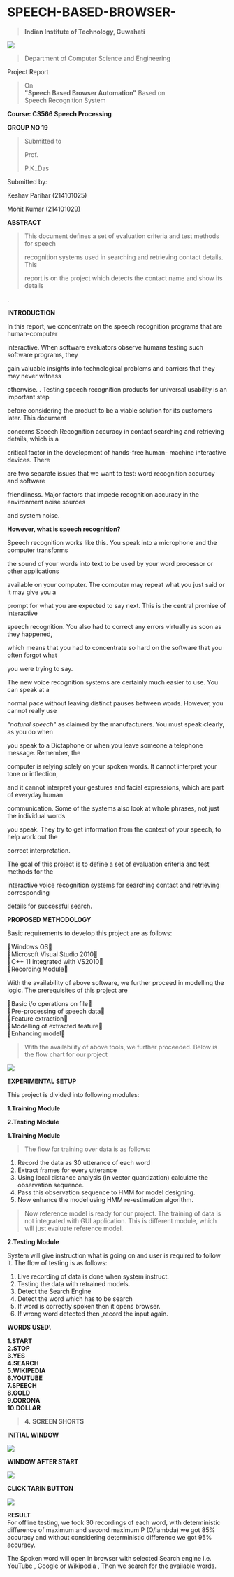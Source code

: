 # SPEECH-BASED-BROWSER-

> **Indian Institute of Technology, Guwahati**

![](IMAGES/media/image1.png)

> Department of Computer Science and Engineering

Project Report

> On\
> **"Speech Based Browser Automation"** Based on\
> Speech Recognition System

**Course: CS566 Speech Processing**

**GROUP NO 19**

> Submitted to
>
> Prof.
>
> P.K..Das

Submitted by:

Keshav Parihar (214101025)

Mohit Kumar (214101029)



**ABSTRACT**

> This document defines a set of evaluation criteria and test methods
> for speech
>
> recognition systems used in searching and retrieving contact details.
> This
>
> report is on the project which detects the contact name and show its
> details

.

**INTRODUCTION**

In this report, we concentrate on the speech recognition programs that
are human-computer

interactive. When software evaluators observe humans testing such
software programs, they

gain valuable insights into technological problems and barriers that
they may never witness

otherwise. . Testing speech recognition products for universal usability
is an important step

before considering the product to be a viable solution for its customers
later. This document

concerns Speech Recognition accuracy in contact searching and retrieving
details, which is a

critical factor in the development of hands-free human- machine
interactive devices. There

are two separate issues that we want to test: word recognition accuracy
and software

friendliness. Major factors that impede recognition accuracy in the
environment noise sources

and system noise.

**However, what is speech recognition?**

Speech recognition works like this. You speak into a microphone and the
computer transforms

the sound of your words into text to be used by your word processor or
other applications

available on your computer. The computer may repeat what you just said
or it may give you a

prompt for what you are expected to say next. This is the central
promise of interactive

speech recognition. You also had to correct any errors virtually as soon
as they happened,

which means that you had to concentrate so hard on the software that you
often forgot what

you were trying to say.

The new voice recognition systems are certainly much easier to use. You
can speak at a

normal pace without leaving distinct pauses between words. However, you
cannot really use

"*natural speech*" as claimed by the manufacturers. You must speak
clearly, as you do when

you speak to a Dictaphone or when you leave someone a telephone message.
Remember, the

computer is relying solely on your spoken words. It cannot interpret
your tone or inflection,

and it cannot interpret your gestures and facial expressions, which are
part of everyday human

communication. Some of the systems also look at whole phrases, not just
the individual words

you speak. They try to get information from the context of your speech,
to help work out the

correct interpretation.

The goal of this project is to define a set of evaluation criteria and
test methods for the

interactive voice recognition systems for searching contact and
retrieving corresponding

details for successful search.

**PROPOSED METHODOLOGY**

Basic requirements to develop this project are as follows:

Windows OS\
Microsoft Visual Studio 2010\
C++ 11 integrated with VS2010\
Recording Module

With the availability of above software, we further proceed in modelling
the logic. The prerequisites of this project are

Basic i/o operations on file\
Pre-processing of speech data\
Feature extraction\
Modelling of extracted feature\
Enhancing model

> With the availability of above tools, we further proceeded. Below is
> the flow chart for our project

![](IMAGES/media/image2.png)

**EXPERIMENTAL SETUP**

This project is divided into following modules: 

**1.Training Module**

**2.Testing Module**

**1.Training Module**

> The flow for training over data is as follows:

1. Record the data as 30 utterance of each word 
1. Extract frames for every utterance 
1. Using local distance analysis (in vector quantization) calculate the observation sequence. 
1. Pass this observation sequence to HMM for model designing. 
1. Now enhance the model using HMM re-estimation algorithm. 

> Now reference model is ready for our project. The training of data is
> not integrated with GUI application. This is different module, which
> will just evaluate reference model.

**2.Testing Module**

System will give instruction what is going on and user is required to follow it. The flow of testing is as follows: 

1. Live recording of data is done when system instruct. 
2. Testing the data with retrained models. 
3. Detect the Search Engine  
4. Detect the word which has to be search 
5. If word is correctly spoken then it opens browser. 
6. If wrong word detected then ,record the input again. 

**WORDS   USED**\ 

**1.START**\
**2.STOP**\
**3.YES**\
**4.SEARCH**\
**5.WIKIPEDIA**\
**6.YOUTUBE**\
**7.SPEECH**\
**8.GOLD**\
**9.CORONA**\
**10.DOLLAR**

> **4.** **SCREEN SHORTS**

**INITIAL WINDOW**

![](IMAGES/media/image3.png)

**WINDOW AFTER START**

![](IMAGES/media/image4.png)

**CLICK TARIN BUTTON**

![](IMAGES/media/image5.png)

**RESULT**\
For offline testing, we took 30 recordings of each word, with
deterministic difference of maximum and second maximum P (O/lambda) we
got 85% accuracy and without considering deterministic difference we got
95% accuracy.

The Spoken word will open in browser with selected Search engine i.e.
YouTube , Google or Wikipedia , Then we search for the available words.
